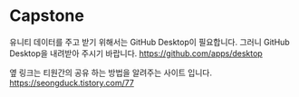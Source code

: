 # Capstone
유니티 데이터를 주고 받기 위해서는 GitHub Desktop이 필요합니다.
그러니 GitHub Desktop을 내려받아 주시기 바랍니다.
https://github.com/apps/desktop

옆 링크는 티원간의 공유 하는 방법을 알려주는 사이트 입니다.
https://seongduck.tistory.com/77
